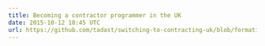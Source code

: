 ```yaml
---
title: Becoming a contractor programmer in the UK
date: 2015-10-12 18:45 UTC
url: https://github.com/tadast/switching-to-contracting-uk/blob/formationsfactory/README.md
---
```


